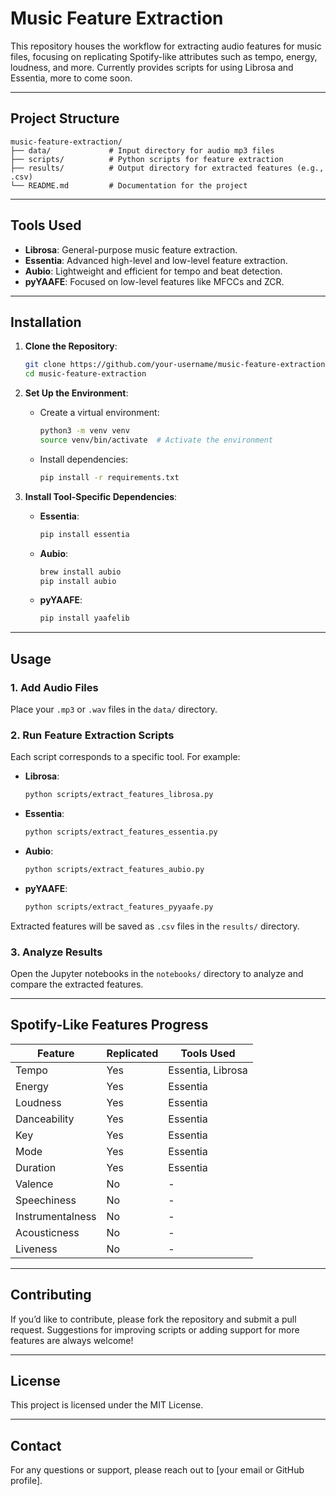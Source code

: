 # **Music Feature Extraction**

This repository houses the workflow for extracting audio features for music files, focusing on replicating Spotify-like attributes such as tempo, energy, loudness, and more. Currently provides scripts for using Librosa and Essentia, more to come soon.

---

## **Project Structure**

```
music-feature-extraction/
├── data/             # Input directory for audio mp3 files 
├── scripts/          # Python scripts for feature extraction
├── results/          # Output directory for extracted features (e.g., .csv)
└── README.md         # Documentation for the project
```

---

## **Tools Used**
- **Librosa**: General-purpose music feature extraction.
- **Essentia**: Advanced high-level and low-level feature extraction.
- **Aubio**: Lightweight and efficient for tempo and beat detection.
- **pyYAAFE**: Focused on low-level features like MFCCs and ZCR.

---

## **Installation**

1. **Clone the Repository**:
   ```bash
   git clone https://github.com/your-username/music-feature-extraction.git
   cd music-feature-extraction
   ```

2. **Set Up the Environment**:
   - Create a virtual environment:
     ```bash
     python3 -m venv venv
     source venv/bin/activate  # Activate the environment
     ```
   - Install dependencies:
     ```bash
     pip install -r requirements.txt
     ```

3. **Install Tool-Specific Dependencies**:
   - **Essentia**:
     ```bash
     pip install essentia
     ```
   - **Aubio**:
     ```bash
     brew install aubio
     pip install aubio
     ```
   - **pyYAAFE**:
     ```bash
     pip install yaafelib
     ```

---

## **Usage**

### **1. Add Audio Files**
Place your `.mp3` or `.wav` files in the `data/` directory.

### **2. Run Feature Extraction Scripts**
Each script corresponds to a specific tool. For example:
- **Librosa**:
  ```bash
  python scripts/extract_features_librosa.py
  ```
- **Essentia**:
  ```bash
  python scripts/extract_features_essentia.py
  ```
- **Aubio**:
  ```bash
  python scripts/extract_features_aubio.py
  ```
- **pyYAAFE**:
  ```bash
  python scripts/extract_features_pyyaafe.py
  ```

Extracted features will be saved as `.csv` files in the `results/` directory.

### **3. Analyze Results**
Open the Jupyter notebooks in the `notebooks/` directory to analyze and compare the extracted features.

---

## **Spotify-Like Features Progress**
| **Feature**         | **Replicated** | **Tools Used**      |
|----------------------|----------------|---------------------|
| Tempo                | Yes            | Essentia, Librosa   |
| Energy               | Yes            | Essentia            |
| Loudness             | Yes            | Essentia            |
| Danceability         | Yes            | Essentia            |
| Key                  | Yes            | Essentia            |
| Mode                 | Yes            | Essentia            |
| Duration             | Yes            | Essentia            |
| Valence              | No             | -                   |
| Speechiness          | No             | -                   |
| Instrumentalness     | No             | -                   |
| Acousticness         | No             | -                   |
| Liveness             | No             | -                   |

---

## **Contributing**
If you’d like to contribute, please fork the repository and submit a pull request. Suggestions for improving scripts or adding support for more features are always welcome!

---

## **License**
This project is licensed under the MIT License.

---

## **Contact**
For any questions or support, please reach out to [your email or GitHub profile].
